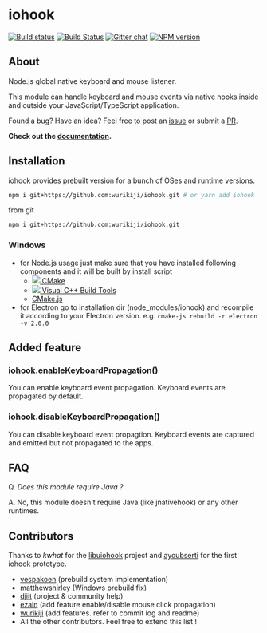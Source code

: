 # iohook

[![Build status](https://ci.appveyor.com/api/projects/status/ph54iicf29ipy8wm?svg=true)](https://ci.appveyor.com/project/WilixLead/iohook)
[![Build Status](https://travis-ci.org/WilixLead/iohook.svg?branch=master)](https://travis-ci.org/WilixLead/iohook)
[![Gitter chat](https://badges.gitter.im/gitterHQ/gitter.png)](https://gitter.im/iohookjs/Lobby)
[![NPM version](https://img.shields.io/npm/v/iohook.svg)](https://www.npmjs.com/package/iohook)

## About
Node.js global native keyboard and mouse listener.

This module can handle keyboard and mouse events via native hooks inside and outside your JavaScript/TypeScript application.

Found a bug? Have an idea? Feel free to post an [issue](https://github.com/WilixLead/iohook/issues) or submit a [PR](https://github.com/WilixLead/iohook/pulls).

**Check out the [documentation](https://wilixlead.github.io/iohook).**

## Installation
iohook provides prebuilt version for a bunch of OSes and runtime versions.

```bash
npm i git+https://github.com:wurikiji/iohook.git # or yarn add iohook
```

from git

```bash
npm i git+https://github.com:wurikiji/iohook.git 
```

### Windows
- for Node.js usage just make sure that you have installed following components and it will be built by install script
  - [![](https://cmake.org/wp-content/uploads/2014/06/favicon.png) CMake](https://cmake.org)
  - [![](http://landinghub.visualstudio.com/favicon.ico) Visual C++ Build Tools](http://landinghub.visualstudio.com/visual-cpp-build-tools)
  - [CMake.js](https://www.npmjs.com/package/cmake-js)
- for Electron go to installation dir (node_modules/iohook) and recompile it according to your Electron version. e.g. `cmake-js rebuild -r electron -v 2.0.0`

## Added feature

### iohook.enableKeyboardPropagation()

You can enable keyboard event propagation. Keyboard events are propagated by default.

### iohook.disableKeyboardPropagation()

You can disable keyboard event propagtion. Keyboard events are captured and emitted but not propagated to the apps.

## FAQ
Q. *Does this module require Java ?*

A. No, this module doesn't require Java (like jnativehook) or any other runtimes.

## Contributors
Thanks to _kwhat_ for the [libuiohook](https://github.com/kwhat/libuiohook) project and [ayoubserti](https://github.com/ayoubserti) for the first iohook prototype.

* [vespakoen](https://github.com/vespakoen) (prebuild system implementation)
* [matthewshirley](https://github.com/matthewshirley) (Windows prebuild fix)
* [djiit](https://github.com/djiit) (project & community help)
* [ezain](https://github.com/eboukamza) (add feature enable/disable mouse click propagation)
* [wurikiji](https://github.com/wurikiji) (add features. refer to commit log and readme)
* All the other contributors. Feel free to extend this list !
